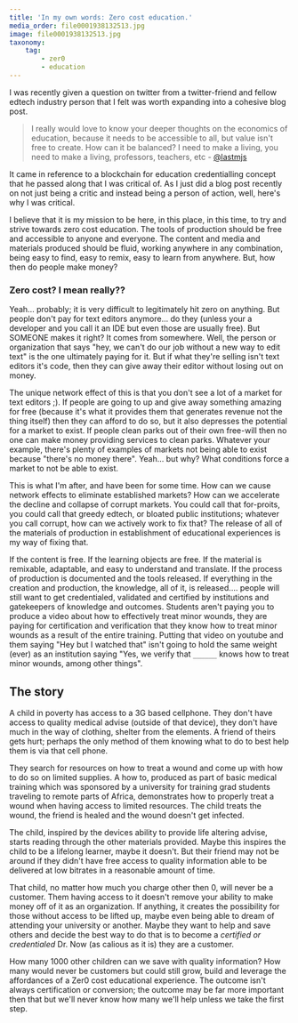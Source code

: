 ```yaml
---
title: 'In my own words: Zero cost education.'
media_order: file0001938132513.jpg
image: file0001938132513.jpg
taxonomy:
    tag:
        - zer0
        - education
---
```


I was recently given a question on twitter from a twitter-friend and fellow edtech industry person that I felt was worth expanding into a cohesive blog post.
> I really would love to know your deeper thoughts on the economics of education, because it needs to be accessible to all, but value isn't free to create. How can it be balanced? I need to make a living, you need to make a living, professors, teachers, etc - [@lastmjs](https://twitter.com/lastmjs/status/948260699477762048)

It came in reference to a blockchain for education credentialling concept that he passed along that I was critical of. As I just did a blog post recently on not just being a critic and instead being a person of action, well, here's why I was critical.

I believe that it is my mission to be here, in this place, in this time, to try and strive towards zero cost education. The tools of production should be free and accessible to anyone and everyone. The content and media and materials produced should be fluid, working anywhere in any combination, being easy to find, easy to remix, easy to learn from anywhere. But, how then do people make money?

### Zero cost? I mean really??
Yeah... probably; it is very difficult to legitimately hit zero on anything. But people don't pay for text editors anymore... do they (unless your a developer and you call it an IDE but even those are usually free). But SOMEONE makes it right? It comes from somewhere. Well, the person or organization that says "hey, we can't do our job without a new way to edit text" is the one ultimately paying for it. But if what they're selling isn't text editors it's code, then they can give away their editor without losing out on money.

The unique network effect of this is that you don't see a lot of a market for text editors ;). If people are going to up and give away something amazing for free (because it's what it provides them that generates revenue not the thing itself) then they can afford to do so, but it also depresses the potential for a market to exist. If people clean parks out of their own free-will then no one can make money providing services to clean parks. Whatever your example, there's plenty of examples of markets not being able to exist because "there's no money there". Yeah... but why? What conditions force a market to not be able to exist.

This is what I'm after, and have been for some time. How can we cause network effects to eliminate established markets? How can we accelerate the decline and collapse of corrupt markets. You could call that for-proits, you could call that greedy edtech, or bloated public institutions; whatever you call corrupt, how can we actively work to fix that? The release of all of the materials of production in establishment of educational experiences is my way of fixing that.

If the content is free. If the learning objects are free. If the material is remixable, adaptable, and easy to understand and translate. If the process of production is documented and the tools released. If everything in the creation and production, the knowledge, all of it, is released.... people will still want to get credentialed, validated and certified by institutions and gatekeepers of knowledge and outcomes. Students aren't paying you to produce a video about how to effectively treat minor wounds, they are paying for certification and verification that they know how to treat minor wounds as a result of the entire training. Putting that video on youtube and them saying "Hey but I watched that" isn't going to hold the same weight (ever) as an institution saying "Yes, we verify that `______` knows how to treat minor wounds, among other things".

## The story
A child in poverty has access to a 3G based cellphone. They don't have access to quality medical advise (outside of that device), they don't have much in the way of clothing, shelter from the elements. A friend of theirs gets hurt; perhaps the only method of them knowing what to do to best help them is via that cell phone.

They search for resources on how to treat a wound and come up with how to do so on limited supplies. A how to, produced as part of basic medical training which was sponsored by a university for training grad students traveling to remote parts of Africa, demonstrates how to properly treat a wound when having access to limited resources. The child treats the wound, the friend is healed and the wound doesn't get infected.

The child, inspired by the devices ability to provide life altering advise, starts reading through the other materials provided. Maybe this inspires the child to be a lifelong learner, maybe it doesn't. But their friend may not be around if they didn't have free access to quality information able to be delivered at low bitrates in a reasonable amount of time.

That child, no matter how much you charge other then 0, will never be a customer. Them having access to it doesn't remove your ability to make money off of it as an organization. If anything, it creates the possibility for those without access to be lifted up, maybe even being able to dream of attending your university or another. Maybe they want to help and save others and decide the best way to do that is to become a *certified or credentialed* Dr. Now (as calious as it is) they are a customer.

How many 1000 other children can we save with quality information? How many would never be customers but could still grow, build and leverage the affordances of a Zer0 cost educational experience. The outcome isn't always certification or conversion; the outcome may be far more important then that but we'll never know how many we'll help unless we take the first step.
